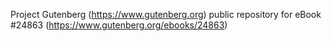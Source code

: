 Project Gutenberg (https://www.gutenberg.org) public repository for eBook #24863 (https://www.gutenberg.org/ebooks/24863)
